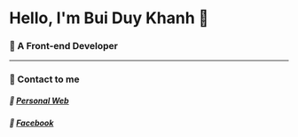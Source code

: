 # Hello, I'm Bui Duy Khanh  :palm_tree:
### :watermelon: A Front-end Developer  
***  
### :strawberry: Contact to me  
##### :tangerine: [Personal Web](https://lordshenk.github.io/cv/)  
##### :grapes: [Facebook](https://www.facebook.com/khanh2909/)  
